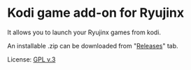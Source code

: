 # Kodi game add-on for Ryujinx

It allows you to launch your Ryujinx games from kodi.

An installable .zip can be downloaded from "[Releases](https://github.com/albfan/com.ryujinx.source/releases)" tab.

License: [GPL v.3](http://www.gnu.org/copyleft/gpl.html)
